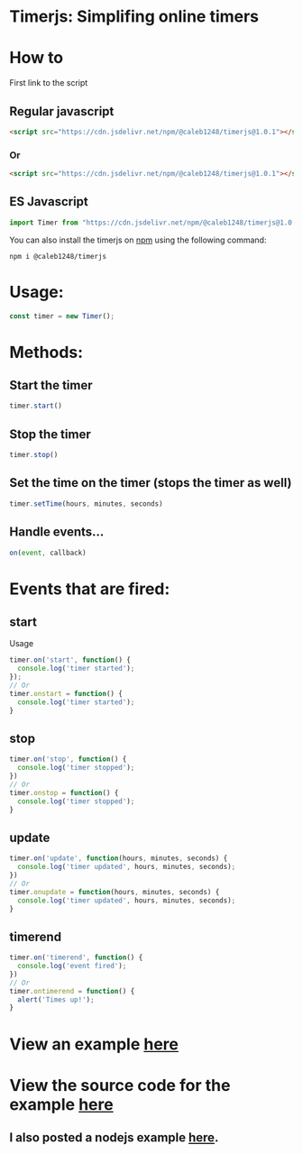 # Timerjs: Simplifing online timers
# How to
First link to the script
## Regular javascript
```html
<script src="https://cdn.jsdelivr.net/npm/@caleb1248/timerjs@1.0.1"></script>
```
### Or
```html
<script src="https://cdn.jsdelivr.net/npm/@caleb1248/timerjs@1.0.1"></script>
```
## ES Javascript
```javascript
import Timer from "https://cdn.jsdelivr.net/npm/@caleb1248/timerjs@1.0.1/dist/timer.esm.js"
```
You can also install the timerjs on [npm](https://www.npmjs.com/package/@caleb1248/timerjs) using the following command:
```
npm i @caleb1248/timerjs
```
# Usage:
```javascript
const timer = new Timer();
```

# Methods:

## Start the timer
```javascript
timer.start()
```
## Stop the timer
```javascript
timer.stop()
```
## Set the time on the timer (stops the timer as well)
```javascript
timer.setTime(hours, minutes, seconds)
```
## Handle events...
```javascript
on(event, callback)
```
# Events that are fired:
## start
Usage
```javascript
timer.on('start', function() {
  console.log('timer started');
});
// Or
timer.onstart = function() {
  console.log('timer started');
}
```
## stop
```javascript
timer.on('stop', function() {
  console.log('timer stopped');
})
// Or
timer.onstop = function() {
  console.log('timer stopped');
}
```
## update
```javascript
timer.on('update', function(hours, minutes, seconds) {
  console.log('timer updated', hours, minutes, seconds);
})
// Or
timer.onupdate = function(hours, minutes, seconds) {
  console.log('timer updated', hours, minutes, seconds);
}
```
## timerend
```javascript
timer.on('timerend', function() {
  console.log('event fired');
})
// Or
timer.ontimerend = function() {
  alert('Times up!');
}
```

# View an example [here](https://caleb.fezzle.dev/timerjs/example)
# View the source code for the example [here](https://github.com/caleb1248/timerjs/tree/main/example)
## I also posted a nodejs example [here](https://www.npmjs.com/package/@caleb1248/timerjs-example).
